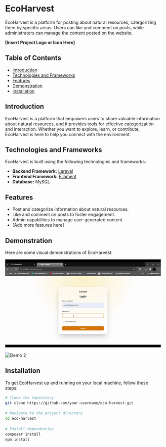 # EcoHarvest

EcoHarvest is a platform for posting about natural resources, categorizing them by specific areas. Users can like and comment on posts, while administrators can manage the content posted on the website.

**[Insert Project Logo or Icon Here]**

## Table of Contents
- [Introduction](#introduction)
- [Technologies and Frameworks](#technologies-and-frameworks)
- [Features](#features)
- [Demonstration](#demonstration)
- [Installation](#installation)



## Introduction

EcoHarvest is a platform that empowers users to share valuable information about natural resources, and it provides tools for effective categorization and interaction. Whether you want to explore, learn, or contribute, EcoHarvest is here to help you connect with the environment.

## Technologies and Frameworks

EcoHarvest is built using the following technologies and frameworks:

- **Backend Framework:** [Laravel](https://laravel.com/)
- **Frontend Framework:** [Filament](https://filamentadmin.com/)
- **Database:** MySQL

## Features

- Post and categorize information about natural resources.
- Like and comment on posts to foster engagement.
- Admin capabilities to manage user-generated content.
- [Add more features here]

## Demonstration

Here are some visual demonstrations of EcoHarvest:

![Demo 1](/storage/images/Harvest1.gif)

![Demo 2](/storage/images/Harvest2.gif)


## Installation

To get EcoHarvest up and running on your local machine, follow these steps:

```bash
# Clone the repository
git clone https://github.com/your-username/eco-harvest.git

# Navigate to the project directory
cd eco-harvest

# Install dependencies
composer install
npm install
